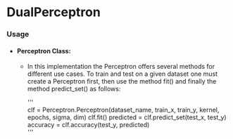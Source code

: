 # DualPerceptron


### Usage
*   #### Perceptron Class:  
    *   In this implementation the Perceptron offers several methods
        for different use cases.
        To train and test on a given dataset one must create 
        a Perceptron first, then use the method fit() and finally the method 
        predict_set() as follows:  
        
        '''  
        clf = Perceptron.Perceptron(dataset_name, train_x, train_y, kernel, epochs, sigma, dim)
        clf.fit()
        predicted = clf.predict_set(test_x, test_y)
        accuracy = clf.accuracy(test_y, predicted)  
        '''
        
        
        
        
